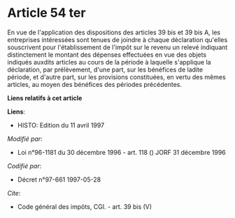 # Article 54 ter

En vue de l'application des dispositions des articles 39 bis et 39 bis A, les entreprises intéressées sont tenues de joindre
à chaque déclaration qu'elles souscrivent pour l'établissement de l'impôt sur le revenu un relevé indiquant distinctement le
montant des dépenses effectuées en vue des objets indiqués auxdits articles au cours de la période à laquelle s'applique la
déclaration, par prélèvement, d'une part, sur les bénéfices de ladite période, et d'autre part, sur les provisions
constituées, en vertu des mêmes articles, au moyen des bénéfices des périodes précédentes.

**Liens relatifs à cet article**

**Liens**:

  - HISTO: Edition du 11 avril 1997

_Modifié par_:

  - Loi n°96-1181 du 30 décembre 1996 - art. 118 () JORF 31 décembre 1996

_Codifié par_:

  - Décret n°97-661 1997-05-28

_Cite_:

  - Code général des impôts, CGI. - art. 39 bis (V)
